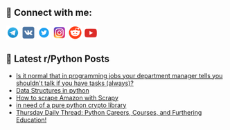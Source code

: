 ## 🔎 Connect with me:
[<img src="https://github.com/bullbesh/bullbesh/blob/main/images/Telegram.png" width="32" height="32" />](https://t.me/bullbesh)
[<img src="https://github.com/bullbesh/bullbesh/blob/main/images/VK.png" width="32" height="32" />](https://vk.com/bullbesh)
[<img src="https://github.com/bullbesh/bullbesh/blob/main/images/Twitter.png" width="32" height="32" />](https://twitter.com/bullbesh1)
[<img src="https://github.com/bullbesh/bullbesh/blob/main/images/Instagram.png" width="32" height="32" />](https://www.instagram.com/bullbesh)
[<img src="https://github.com/bullbesh/bullbesh/blob/main/images/Reddit.png" width="32" height="32" />](https://www.reddit.com/user/bullbesh)
[<img src="https://github.com/bullbesh/bullbesh/blob/main/images/YouTube.png" width="32" height="32" />](https://www.youtube.com/channel/UCtfjRs6uzgq5mfm8S06WTcg)

## 📕 Latest r/Python Posts
<!-- BLOG-POST-LIST:START -->
- [Is it normal that in programming jobs your department manager tells you shouldn&#39;t talk if you have tasks &lpar;always&rpar;?](https://www.reddit.com/r/Python/comments/10xj6hs/is_it_normal_that_in_programming_jobs_your/)
- [Data Structures in python](https://www.reddit.com/r/Python/comments/10xik4n/data_structures_in_python/)
- [How to scrape Amazon with Scrapy](https://www.reddit.com/r/Python/comments/10xids2/how_to_scrape_amazon_with_scrapy/)
- [in need of a pure python crypto library](https://www.reddit.com/r/Python/comments/10xg72e/in_need_of_a_pure_python_crypto_library/)
- [Thursday Daily Thread: Python Careers, Courses, and Furthering Education!](https://www.reddit.com/r/Python/comments/10xfavm/thursday_daily_thread_python_careers_courses_and/)
<!-- BLOG-POST-LIST:END -->
